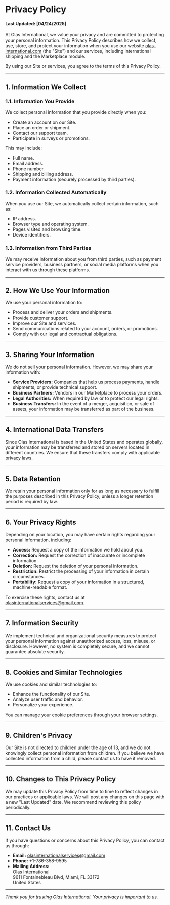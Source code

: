 # Privacy Policy

#### Last Updated: [04/24/2025]

At Olas International, we value your privacy and are committed to protecting your personal information. This Privacy Policy describes how we collect, use, store, and protect your information when you use our website [olas-international.com](https://olas-international.com) (the "Site") and our services, including international shipping and the Marketplace module.

By using our Site or services, you agree to the terms of this Privacy Policy.

---

## 1. Information We Collect

### 1.1. Information You Provide
We collect personal information that you provide directly when you:
- Create an account on our Site.
- Place an order or shipment.
- Contact our support team.
- Participate in surveys or promotions.

This may include:
- Full name.
- Email address.
- Phone number.
- Shipping and billing address.
- Payment information (securely processed by third parties).

### 1.2. Information Collected Automatically
When you use our Site, we automatically collect certain information, such as:
- IP address.
- Browser type and operating system.
- Pages visited and browsing time.
- Device identifiers.

### 1.3. Information from Third Parties
We may receive information about you from third parties, such as payment service providers, business partners, or social media platforms when you interact with us through these platforms.

---

## 2. How We Use Your Information

We use your personal information to:
- Process and deliver your orders and shipments.
- Provide customer support.
- Improve our Site and services.
- Send communications related to your account, orders, or promotions.
- Comply with our legal and contractual obligations.

---

## 3. Sharing Your Information

We do not sell your personal information. However, we may share your information with:
- **Service Providers:** Companies that help us process payments, handle shipments, or provide technical support.
- **Business Partners:** Vendors in our Marketplace to process your orders.
- **Legal Authorities:** When required by law or to protect our legal rights.
- **Business Transfers:** In the event of a merger, acquisition, or sale of assets, your information may be transferred as part of the business.

---

## 4. International Data Transfers

Since Olas International is based in the United States and operates globally, your information may be transferred and stored on servers located in different countries. We ensure that these transfers comply with applicable privacy laws.

---

## 5. Data Retention

We retain your personal information only for as long as necessary to fulfill the purposes described in this Privacy Policy, unless a longer retention period is required by law.

---

## 6. Your Privacy Rights

Depending on your location, you may have certain rights regarding your personal information, including:
- **Access:** Request a copy of the information we hold about you.
- **Correction:** Request the correction of inaccurate or incomplete information.
- **Deletion:** Request the deletion of your personal information.
- **Restriction:** Restrict the processing of your information in certain circumstances.
- **Portability:** Request a copy of your information in a structured, machine-readable format.

To exercise these rights, contact us at [olasinternationalservices@gmail.com](mailto:olasinternationalservices@gmail.com).

---

## 7. Information Security

We implement technical and organizational security measures to protect your personal information against unauthorized access, loss, misuse, or disclosure. However, no system is completely secure, and we cannot guarantee absolute security.

---

## 8. Cookies and Similar Technologies

We use cookies and similar technologies to:
- Enhance the functionality of our Site.
- Analyze user traffic and behavior.
- Personalize your experience.

You can manage your cookie preferences through your browser settings.

---

## 9. Children's Privacy

Our Site is not directed to children under the age of 13, and we do not knowingly collect personal information from children. If you believe we have collected information from a child, please contact us to have it removed.

---

## 10. Changes to This Privacy Policy

We may update this Privacy Policy from time to time to reflect changes in our practices or applicable laws. We will post any changes on this page with a new "Last Updated" date. We recommend reviewing this policy periodically.

---

## 11. Contact Us

If you have questions or concerns about this Privacy Policy, you can contact us through:
- **Email:** [olasinternationalservices@gmail.com](mailto:olasinternationalservices@gmail.com)
- **Phone:** +1-786-358-9595
- **Mailing Address:**  
  Olas International  
  9611 Fontainebleau Blvd,
  Miami, FL 33172  
  United States

---

*Thank you for trusting Olas International. Your privacy is important to us.*